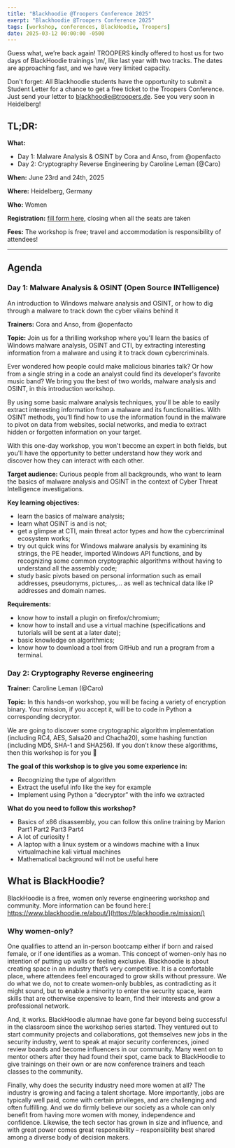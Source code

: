 ```yaml
---
title: "Blackhoodie @Troopers Conference 2025"
exerpt: "Blackhoodie @Troopers Conference 2025"
tags: [workshop, conferences, BlackHoodie, Troopers]
date: 2025-03-12 00:00:00 -0500
---
```


Guess what, we’re back again! TROOPERS kindly offered to host us for two days of BlackHoodie trainings \m/, like last year with two tracks.
The dates are approaching fast, and we have very limited capacity.

Don't forget: All Blackhoodie students have the opportunity to submit a Student Letter for a chance to get a free ticket to the Troopers Conference. Just send your letter to blackhoodie@troopers.de. See you very soon in Heidelberg!


## **TL;DR:**

**What:** 

* Day 1: Malware Analysis & OSINT by Cora and Anso, from @openfacto
* Day 2: Cryptography Reverse Engineering by Caroline Leman (@Caro)

**When:** June 23rd and 24th, 2025

**Where:** Heidelberg, Germany

**Who:** Women

**Registration:** [fill form here](https://tickets.ernw.de/troopers/blackhoodie-2025/), closing when all the seats are taken

**Fees:** The workshop is free; travel and accommodation is responsibility of attendees!

---

## **Agenda**

### Day 1: Malware Analysis & OSINT (Open Source INTelligence)

An introduction to Windows malware analysis and OSINT, or how to dig through a malware to track down the cyber vilains behind it

**Trainers:** Cora and Anso, from @openfacto

**Topic:** Join us for a thrilling workshop where you'll learn the basics of Windows malware analysis, OSINT and CTI, by extracting interesting information from a malware and using it to track down cybercriminals.

Ever wondered how people could make malicious binaries talk? Or how from a single string in a code an analyst could find its developer's favorite music band? We bring you the best of two worlds, malware analysis and OSINT, in this introduction workshop.

By using some basic malware analysis techniques, you'll be able to easily extract interesting information from a malware and its functionalities. With OSINT methods, you'll find how to use the information found in the malware to pivot on data from websites, social networks, and media to extract hidden or forgotten information on your target. 

With this one-day workshop, you won't become an expert in both fields, but you'll have the opportunity to better understand how they work and discover how they can interact with each other.

**Target audience:** Curious people from all backgrounds, who want to learn the basics of malware analysis and OSINT in the context of Cyber Threat Intelligence investigations.

**Key learning objectives:**

- learn the basics of malware analysis;
- learn what OSINT is and is not;
- get a glimpse at CTI, main threat actor types and how the cybercriminal ecosystem works;
- try out quick wins for Windows malware analysis by examining its strings, the PE header, imported Windows API functions, and by recognizing some common cryptographic algorithms without having to understand all the assembly code;
- study basic pivots based on personal information such as email addresses, pseudonyms, pictures,... as well as technical data like IP addresses and domain names.

**Requirements:**

- know how to install a plugin on firefox/chromium;
- know how to install and use a virtual machine (specifications and tutorials will be sent at a later date); 
- basic knowledge on algorithmics;
- know how to download a tool from GitHub and run a program from a terminal.



### Day 2: Cryptography Reverse engineering

**Trainer:** Caroline Leman (@Caro)

**Topic:** In this hands-on workshop, you will be facing a variety of encryption binary. Your mission, if you accept it, will be to code in Python a corresponding decryptor.

We are going to discover some cryptographic algorithm implementation (including RC4, AES, Salsa20 and Chacha20), some hashing function (including MD5, SHA-1 and SHA256). If you don’t know these algorithms, then this workshop is for you 🙂

**The goal of this workshop is to give you some experience in:**

- Recognizing the type of algorithm
- Extract the useful info like the key for example
- Implement using Python a “decryptor” with the info we extracted

**What do you need to follow this workshop?**

- Basics of x86 disassembly, you can follow this online training by Marion Part1 Part2 Part3 Part4
- A lot of curiosity !
- A laptop with a linux system or a windows machine with a linux virtualmachine kali virtual machines
- Mathematical background will not be useful here

## **What is BlackHoodie?**

BlackHoodie is a free, women only reverse engineering workshop and community. More information can be found here:[ https://www.blackhoodie.re/about/](https://blackhoodie.re/mission/)


### **Why women-only?**

One qualifies to attend an in-person bootcamp either if born and raised female, or if one identifies as a woman. This concept of women-only has no intention of putting up walls or feeling exclusive. Blackhoodie is about creating space in an industry that’s very competitive. It is a comfortable place, where attendees feel encouraged to grow skills without pressure. We do what we do, not to create women-only bubbles, as contradicting as it might sound, but to enable a minority to enter the security space, learn skills that are otherwise expensive to learn, find their interests and grow a professional network.

And, it works. BlackHoodie alumnae have gone far beyond being successful in the classroom since the workshop series started. They ventured out to start community projects and collaborations, got themselves new jobs in the security industry, went to speak at major security conferences, joined review boards and become influencers in our community. Many went on to mentor others after they had found their spot, came back to BlackHoodie to give trainings on their own or are now conference trainers and teach classes to the community.

Finally, why does the security industry need more women at all? The industry is growing and facing a talent shortage. More importantly, jobs are typically well paid, come with certain privileges, and are challenging and often fulfilling. And we do firmly believe our society as a whole can only benefit from having more women with money, independence and confidence. Likewise, the tech sector has grown in size and influence, and with great power comes great responsibility – responsibility best shared among a diverse body of decision makers.